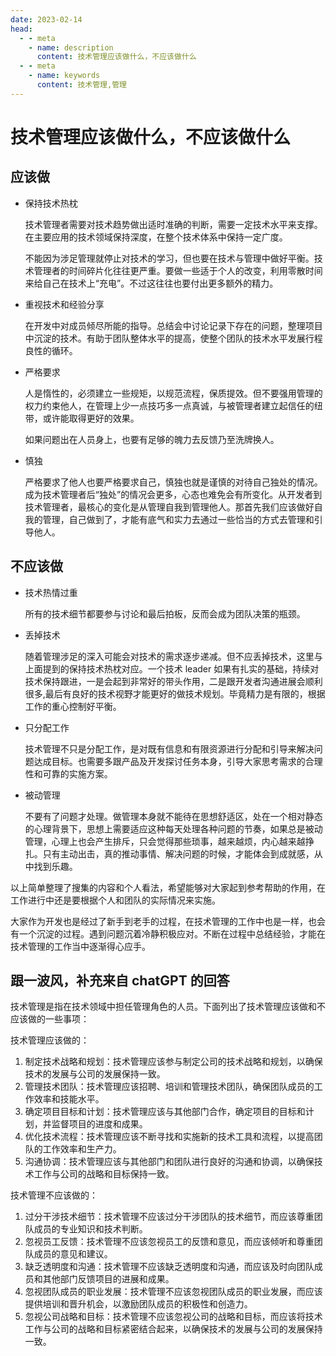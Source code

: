 ```yaml
---
date: 2023-02-14
head:
  - - meta
    - name: description
      content: 技术管理应该做什么，不应该做什么
  - - meta
    - name: keywords
      content: 技术管理,管理
---
```


# 技术管理应该做什么，不应该做什么

## 应该做

- 保持技术热枕

  技术管理者需要对技术趋势做出适时准确的判断，需要一定技术水平来支撑。在主要应用的技术领域保持深度，在整个技术体系中保持一定广度。

  不能因为涉足管理就停止对技术的学习，但也要在技术与管理中做好平衡。技术管理者的时间碎片化往往更严重。要做一些适于个人的改变，利用零散时间来给自己在技术上“充电”。不过这往往也要付出更多额外的精力。

- 重视技术和经验分享

  在开发中对成员倾尽所能的指导。总结会中讨论记录下存在的问题，整理项目中沉淀的技术。有助于团队整体水平的提高，使整个团队的技术水平发展行程良性的循环。

- 严格要求

  人是惰性的，必须建立一些规矩，以规范流程，保质提效。但不要强用管理的权力约束他人，在管理上少一点技巧多一点真诚，与被管理者建立起信任的纽带，或许能取得更好的效果。

  如果问题出在人员身上，也要有足够的魄力去反馈乃至洗牌换人。

- 慎独

  严格要求了他人也要严格要求自己，慎独也就是谨慎的对待自己独处的情况。成为技术管理者后“独处”的情况会更多，心态也难免会有所变化。从开发者到技术管理者，最核心的变化是从管理自我到管理他人。那首先我们应该做好自我的管理，自己做到了，才能有底气和实力去通过一些恰当的方式去管理和引导他人。

## 不应该做

- 技术热情过重

  所有的技术细节都要参与讨论和最后拍板，反而会成为团队决策的瓶颈。

- 丢掉技术

  随着管理涉足的深入可能会对技术的需求逐步递减。但不应丢掉技术，这里与上面提到的保持技术热枕对应。一个技术 leader 如果有扎实的基础，持续对技术保持跟进，一是会起到非常好的带头作用，二是跟开发者沟通进展会顺利很多,最后有良好的技术视野才能更好的做技术规划。毕竟精力是有限的，根据工作的重心控制好平衡。

- 只分配工作

  技术管理不只是分配工作，是对既有信息和有限资源进行分配和引导来解决问题达成目标。也需要多跟产品及开发探讨任务本身，引导大家思考需求的合理性和可靠的实施方案。

- 被动管理

  不要有了问题才处理。做管理本身就不能待在思想舒适区，处在一个相对静态的心理背景下，思想上需要适应这种每天处理各种问题的节奏，如果总是被动管理，心理上也会产生排斥，只会觉得那些琐事，越来越烦，内心越来越挣扎。只有主动出击，真的推动事情、解决问题的时候，才能体会到成就感，从中找到乐趣。

以上简单整理了搜集的内容和个人看法，希望能够对大家起到参考帮助的作用，在工作进行中还是要根据个人和团队的实际情况来实施。

大家作为开发也是经过了新手到老手的过程，在技术管理的工作中也是一样，也会有一个沉淀的过程。遇到问题沉着冷静积极应对。不断在过程中总结经验，才能在技术管理的工作当中逐渐得心应手。

## 跟一波风，补充来自 chatGPT 的回答

技术管理是指在技术领域中担任管理角色的人员。下面列出了技术管理应该做和不应该做的一些事项：

技术管理应该做的：

1. 制定技术战略和规划：技术管理应该参与制定公司的技术战略和规划，以确保技术的发展与公司的发展保持一致。
2. 管理技术团队：技术管理应该招聘、培训和管理技术团队，确保团队成员的工作效率和技能水平。
3. 确定项目目标和计划：技术管理应该与其他部门合作，确定项目的目标和计划，并监督项目的进度和成果。
4. 优化技术流程：技术管理应该不断寻找和实施新的技术工具和流程，以提高团队的工作效率和生产力。
5. 沟通协调：技术管理应该与其他部门和团队进行良好的沟通和协调，以确保技术工作与公司的战略和目标保持一致。

技术管理不应该做的：

1. 过分干涉技术细节：技术管理不应该过分干涉团队的技术细节，而应该尊重团队成员的专业知识和技术判断。
2. 忽视员工反馈：技术管理不应该忽视员工的反馈和意见，而应该倾听和尊重团队成员的意见和建议。
3. 缺乏透明度和沟通：技术管理不应该缺乏透明度和沟通，而应该及时向团队成员和其他部门反馈项目的进展和成果。
4. 忽视团队成员的职业发展：技术管理不应该忽视团队成员的职业发展，而应该提供培训和晋升机会，以激励团队成员的积极性和创造力。
5. 忽视公司战略和目标：技术管理不应该忽视公司的战略和目标，而应该将技术工作与公司的战略和目标紧密结合起来，以确保技术的发展与公司的发展保持一致。
